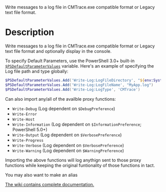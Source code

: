 Write messages to a log file in CMTrace.exe compatible format or Legacy text file format.

# Description

Write messages to a log file in CMTrace.exe compatible format or Legacy text file format and optionally display in the console.

To specify Default Parameters, use the PowerShell 3.0+ built-in [`$PSDefaultParameterValues`](https://technet.microsoft.com/en-us/library/hh847819.aspx) variable. Here's an example of specifying the Log file path and type globally:

```powershell
$PSDefaultParameterValues.Add('Write-Log:LogFileDirectory', "${env:SystemRoot}\Logs")
$PSDefaultParameterValues.Add('Write-Log:LogFileName', "MyApp.log")
$PSDefaultParameterValues.Add('Write-Log:LogType', 'CMTrace')
```

Can also import any/all of the availble proxy functions:

- `Write-Debug` (Log dependent on `$DebugPreference`)
- `Write-Error`
- `Write-Host`
- `Write-Information` (Log dependent on `$InformationPreference`; PowerShell 5.0+)
- `Write-Output` (Log dependent on `$VerbosePreference`)
- `Write-Progress`
- `Write-Verbose` (Log dependent on `$VerbosePreference`)
- `Write-Warning` (Log dependent on `$WarningPreference`)

Importing the above functions will log anythign sent to those proxy functions while keeping the original funtionality of those functions in tact.

You may also want to make an alias

[The wiki contains complete documentation.](/posh/write-log/wikis/home)